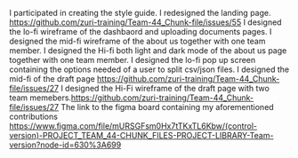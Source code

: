 I participated in creating the style guide.
I redesigned the landing page. https://github.com/zuri-training/Team-44_Chunk-file/issues/55
I designed the lo-fi wireframe of the dashbaord and uploading documents pages.
I designed the mid-fi wireframe of the about us together with one team member.
I designed the Hi-fi both light and dark mode of the about us page together with one team member.
I designed the lo-fi pop up screen containing the options needed of a user to split csv/json files.
I designed the mid-fi of the draft page https://github.com/zuri-training/Team-44_Chunk-file/issues/27
I designed the Hi-Fi wireframe of the draft page with two team memebers.https://github.com/zuri-training/Team-44_Chunk-file/issues/27
The link to the figma board containing my aforementioned contributions https://www.figma.com/file/mURSGFsm0Hx7tTKxTL6Kbw/(control-version)-PROJECT_TEAM_44-CHUNK_FILES-PROJECT-LIBRARY-Team-version?node-id=630%3A699
